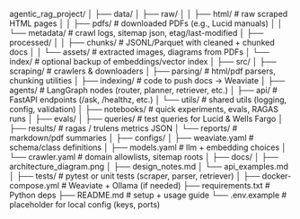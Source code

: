 agentic_rag_project/
│
├── data/
│   ├── raw/
│   │   ├── html/          # raw scraped HTML pages
│   │   ├── pdfs/          # downloaded PDFs (e.g., Lucid manuals)
│   │   └── metadata/      # crawl logs, sitemap json, etag/last-modified
│   ├── processed/
│   │   ├── chunks/        # JSONL/Parquet with cleaned + chunked docs
│   │   └── assets/        # extracted images, diagrams from PDFs
│   └── index/             # optional backup of embeddings/vector index
│
├── src/
│   ├── scraping/          # crawlers & downloaders
│   ├── parsing/           # html/pdf parsers, chunking utilities
│   ├── indexing/          # code to push docs → Weaviate
│   ├── agents/            # LangGraph nodes (router, planner, retriever, etc.)
│   ├── api/               # FastAPI endpoints (/ask, /healthz, etc.)
│   └── utils/             # shared utils (logging, config, validation)
│
├── notebooks/             # quick experiments, evals, RAGAS runs
│
├── evals/
│   ├── queries/           # test queries for Lucid & Wells Fargo
│   ├── results/           # ragas / trulens metrics JSON
│   └── reports/           # markdown/pdf summaries
│
├── configs/
│   ├── weaviate.yaml      # schema/class definitions
│   ├── models.yaml        # llm + embedding choices
│   └── crawler.yaml       # domain allowlists, sitemap roots
│
├── docs/
│   ├── architecture_diagram.png
│   ├── design_notes.md
│   └── api_examples.md
│
├── tests/                 # pytest or unit tests (scraper, parser, retriever)
│
├── docker-compose.yml     # Weaviate + Ollama (if needed)
├── requirements.txt       # Python deps
├── README.md              # setup + usage guide
└── .env.example           # placeholder for local config (keys, ports)

